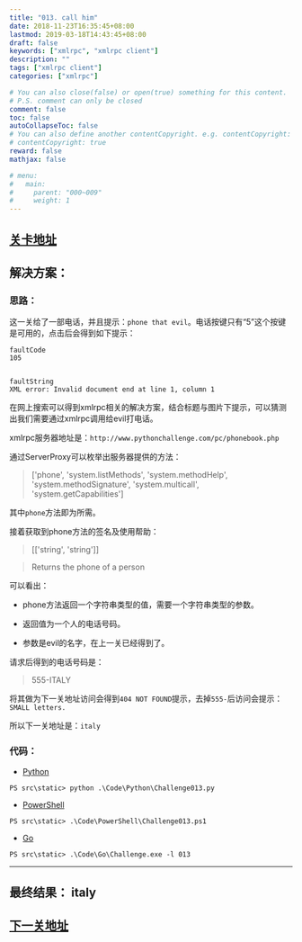 ```yaml
---
title: "013. call him"
date: 2018-11-23T16:35:45+08:00
lastmod: 2019-03-18T14:43:45+08:00
draft: false
keywords: ["xmlrpc", "xmlrpc client"]
description: ""
tags: ["xmlrpc client"]
categories: ["xmlrpc"]

# You can also close(false) or open(true) something for this content.
# P.S. comment can only be closed
comment: false
toc: false
autoCollapseToc: false
# You can also define another contentCopyright. e.g. contentCopyright: "This is another copyright."
# contentCopyright: true
reward: false
mathjax: false

# menu:
#   main:
#     parent: "000~009"
#     weight: 1
---
```


## [关卡地址][1]

## 解决方案：

### 思路：

这一关给了一部电话，并且提示：`phone that evil`。电话按键只有“5”这个按键是可用的，点击后会得到如下提示：

```
faultCode
105


faultString
XML error: Invalid document end at line 1, column 1
```

在网上搜索可以得到xmlrpc相关的解决方案，结合标题与图片下提示，可以猜测出我们需要通过xmlrpc调用给evil打电话。

xmlrpc服务器地址是：`http://www.pythonchallenge.com/pc/phonebook.php`

通过ServerProxy可以枚举出服务器提供的方法：

>['phone', 'system.listMethods', 'system.methodHelp', 'system.methodSignature', 'system.multicall', 'system.getCapabilities']

其中`phone`方法即为所需。

接着获取到phone方法的签名及使用帮助：

>[['string', 'string']]

>Returns the phone of a person

可以看出：

* phone方法返回一个字符串类型的值，需要一个字符串类型的参数。

* 返回值为一个人的电话号码。

* 参数是evil的名字，在上一关已经得到了。

请求后得到的电话号码是：

>555-ITALY

将其做为下一关地址访问会得到`404 NOT FOUND`提示，去掉`555-`后访问会提示：`SMALL letters.`

所以下一关地址是：`italy`

### 代码：

* [Python][2]

```
PS src\static> python .\Code\Python\Challenge013.py
```

* [PowerShell][3]

```
PS src\static> .\Code\PowerShell\Challenge013.ps1
```

* [Go][4]

```
PS src\static> .\Code\Go\Challenge.exe -l 013
```

---
## 最终结果： italy

## [下一关地址][5]

[1]: http://www.pythonchallenge.com/pc/return/disproportional.html
[2]: /Code/Python/Challenge013.py "点我查看源码"
[3]: /Code/PowerShell/Challenge013.ps1 "点我查看源码"
[4]: /Code/Go/Challenge013.go "点我查看源码"
[5]: http://www.pythonchallenge.com/pc/return/italy.html
